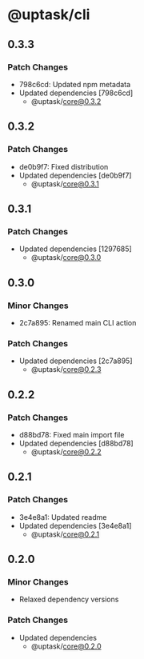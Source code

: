 # @uptask/cli

## 0.3.3

### Patch Changes

- 798c6cd: Updated npm metadata
- Updated dependencies [798c6cd]
  - @uptask/core@0.3.2

## 0.3.2

### Patch Changes

- de0b9f7: Fixed distribution
- Updated dependencies [de0b9f7]
  - @uptask/core@0.3.1

## 0.3.1

### Patch Changes

- Updated dependencies [1297685]
  - @uptask/core@0.3.0

## 0.3.0

### Minor Changes

- 2c7a895: Renamed main CLI action

### Patch Changes

- Updated dependencies [2c7a895]
  - @uptask/core@0.2.3

## 0.2.2

### Patch Changes

- d88bd78: Fixed main import file
- Updated dependencies [d88bd78]
  - @uptask/core@0.2.2

## 0.2.1

### Patch Changes

- 3e4e8a1: Updated readme
- Updated dependencies [3e4e8a1]
  - @uptask/core@0.2.1

## 0.2.0

### Minor Changes

- Relaxed dependency versions

### Patch Changes

- Updated dependencies
  - @uptask/core@0.2.0
